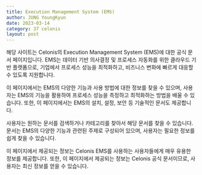 ```yaml
---
title: Execution Management System (EMS)
author: JUNG YoungKyun
date: 2023-03-14
category: 37 celonis
layout: post
---
```


해당 사이트는 Celonis의 Execution Management System (EMS)에 대한 공식 문서 페이지입니다. EMS는 데이터 기반 의사결정 및 프로세스 자동화를 위한 클라우드 기반 플랫폼으로, 기업에서 프로세스 성능을 최적화하고, 비즈니스 변화에 빠르게 대응할 수 있도록 지원합니다.

이 페이지에서는 EMS의 다양한 기능과 사용 방법에 대한 정보를 찾을 수 있으며, 사용자는 EMS의 기능을 활용하여 프로세스 성능을 측정하고 최적화하는 방법을 배울 수 있습니다. 또한, 이 페이지에서는 EMS의 설치, 설정, 보안 등 기술적인 문서도 제공합니다.

사용자는 원하는 문서를 검색하거나 카테고리를 찾아서 해당 문서를 찾을 수 있습니다. 문서는 EMS의 다양한 기능과 관련된 주제로 구성되어 있으며, 사용자는 필요한 정보를 쉽게 찾을 수 있습니다.

이 페이지에서 제공되는 정보는 Celonis EMS를 사용하는 사용자들에게 매우 유용한 정보를 제공합니다. 또한, 이 페이지에서 제공되는 정보는 Celonis 공식 문서이므로, 사용자는 최신 정보를 얻을 수 있습니다.

